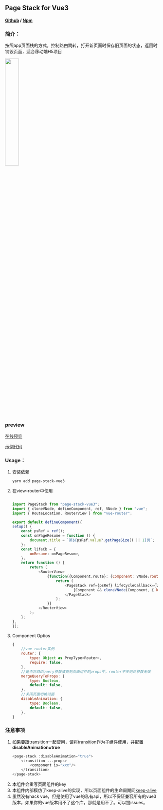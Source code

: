 ## Page Stack for Vue3
#### [Github](https://github.com/Murphy-Tong/page-stack-vue3) / [Npm](https://www.npmjs.com/package/page-stack-vue3)

### 简介：
按照app页面栈的方式，控制路由跳转，打开新页面时保存旧页面的状态，返回时销毁页面，适合移动端H5项目

<img src="./example/demo.gif" width="30%"/>

### preview
[在线预览](https://murphy-tong.github.io/ps/#/)


[示例代码](./example/)

### Usage：

1.  安装依赖

    ```shell
    yarn add page-stack-vue3
    ```
2.  在view-router中使用
    ```javascript

    import PageStack from "page-stack-vue3";
    import { cloneVNode, defineComponent, ref, VNode } from "vue";
    import { RouteLocation, RouterView } from "vue-router";

    export default defineComponent({
    setup() {
        const psRef = ref();
        const onPageResume = function () {
            document.title = `第${psRef.value?.getPageSize() || 1}页`;
        };
        const lifeCb = {
            onResume: onPageResume,
        };
        return function () {
            return (
                <RouterView>
                    {function({Component,route}: {Component: VNode;route:RouteLocation}) {
                        return (
                            <PageStack ref={psRef} lifeCycleCallback={lifeCb}>
                                {Component && cloneVNode(Component, { key: route.path })}
                            </PageStack>
                        );
                    }}
                </RouterView>
            );
        };
    },
    });


    ```
3.  Component Optios
    ```javascript
    {
        //vue router实例
        router: {
            type: Object as PropType<Router>,
            require: false,
        },
        //是否将路由query参数填充到页面组件的props中，router不传则此参数无效
        mergeQueryToProps: {
            type: Boolean,
            default: false,
        },
        //关闭页面切换动画
        disableAnimation: {
            type: Boolean,
            default: false,
        },
    }
    
    ```

### 注意事项

1.  如果要跟transition一起使用，请将transition作为子组件使用，并配置**disableAnimation=true**
    ```javascript
    <page-stack :disableAnimation="true">
        <transition ...props>
            <component is="xxx"/>
        </transition>
    </page-stack>
    ```
2.  本组件会重写页面组件的key
3.  本组件内部模仿了keep-alive的实现，所以页面组件的生命周期同[keep-alive](https://cn.vuejs.org/)
4.  虽然没有hack vue，但是使用了vue的私有api，所以不保证兼容所有的vue3版本，如果你的vue版本用不了这个库，那就是用不了。可以提issues。
   




